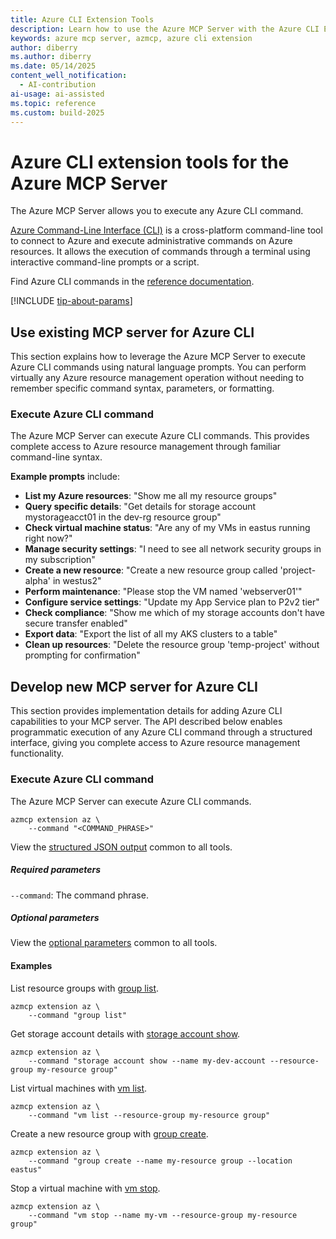 ```yaml
---
title: Azure CLI Extension Tools
description: Learn how to use the Azure MCP Server with the Azure CLI Extension.
keywords: azure mcp server, azmcp, azure cli extension
author: diberry
ms.author: diberry
ms.date: 05/14/2025
content_well_notification: 
  - AI-contribution
ai-usage: ai-assisted
ms.topic: reference
ms.custom: build-2025
--- 
```

# Azure CLI extension tools for the Azure MCP Server

The Azure MCP Server allows you to execute any Azure CLI command.

[Azure Command-Line Interface (CLI)](/cli/azure) is a cross-platform command-line tool to connect to Azure and execute administrative commands on Azure resources. It allows the execution of commands through a terminal using interactive command-line prompts or a script.

Find Azure CLI commands in the [reference documentation](/cli/azure/reference-index).

[!INCLUDE [tip-about-params](../includes/tools/parameter-consideration.md)]

## Use existing MCP server for Azure CLI

This section explains how to leverage the Azure MCP Server to execute Azure CLI commands using natural language prompts. You can perform virtually any Azure resource management operation without needing to remember specific command syntax, parameters, or formatting.

### Execute Azure CLI command

The Azure MCP Server can execute Azure CLI commands. This provides complete access to Azure resource management through familiar command-line syntax.

**Example prompts** include:

- **List my Azure resources**: "Show me all my resource groups"
- **Query specific details**: "Get details for storage account mystorageacct01 in the dev-rg resource group"
- **Check virtual machine status**: "Are any of my VMs in eastus running right now?"
- **Manage security settings**: "I need to see all network security groups in my subscription"
- **Create a new resource**: "Create a new resource group called 'project-alpha' in westus2"
- **Perform maintenance**: "Please stop the VM named 'webserver01'"
- **Configure service settings**: "Update my App Service plan to P2v2 tier"
- **Check compliance**: "Show me which of my storage accounts don't have secure transfer enabled"
- **Export data**: "Export the list of all my AKS clusters to a table"
- **Clean up resources**: "Delete the resource group 'temp-project' without prompting for confirmation"

## Develop new MCP server for Azure CLI

This section provides implementation details for adding Azure CLI capabilities to your MCP server. The API described below enables programmatic execution of any Azure CLI command through a structured interface, giving you complete access to Azure resource management functionality.

### Execute Azure CLI command

The Azure MCP Server can execute Azure CLI commands.

```console
azmcp extension az \
    --command "<COMMAND_PHRASE>"
```

View the [structured JSON output](index.md#response-format-common-to-all-tools) common to all tools.

##### Required parameters

`--command`: The command phrase. 

##### Optional parameters

View the [optional parameters](index.md#optional-parameters-common-to-all-tools) common to all tools.

#### Examples

List resource groups with [group list](/cli/azure/group#az-group-list).

```console
azmcp extension az \
    --command "group list"
```

Get storage account details with [storage account show](/cli/azure/storage/account#az-storage-account-show).

```console
azmcp extension az \
    --command "storage account show --name my-dev-account --resource-group my-resource group"
```

List virtual machines with [vm list](/cli/azure/vm#az-vm-list).

```console
azmcp extension az \
    --command "vm list --resource-group my-resource group"
```

Create a new resource group with [group create](/cli/azure/group#az-group-create).

```console
azmcp extension az \
    --command "group create --name my-resource group --location eastus"
```

Stop a virtual machine with [vm stop](/cli/azure/vm#az-vm-stop).

```console
azmcp extension az \
    --command "vm stop --name my-vm --resource-group my-resource group"
```
